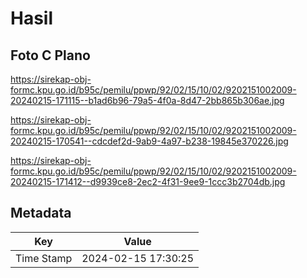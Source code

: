 # Hasil

## Foto C Plano

https://sirekap-obj-formc.kpu.go.id/b95c/pemilu/ppwp/92/02/15/10/02/9202151002009-20240215-171115--b1ad6b96-79a5-4f0a-8d47-2bb865b306ae.jpg

https://sirekap-obj-formc.kpu.go.id/b95c/pemilu/ppwp/92/02/15/10/02/9202151002009-20240215-170541--cdcdef2d-9ab9-4a97-b238-19845e370226.jpg

https://sirekap-obj-formc.kpu.go.id/b95c/pemilu/ppwp/92/02/15/10/02/9202151002009-20240215-171412--d9939ce8-2ec2-4f31-9ee9-1ccc3b2704db.jpg


## Metadata

| Key        | Value               |
| ---------- | ------------------- |
| Time Stamp | 2024-02-15 17:30:25 |



